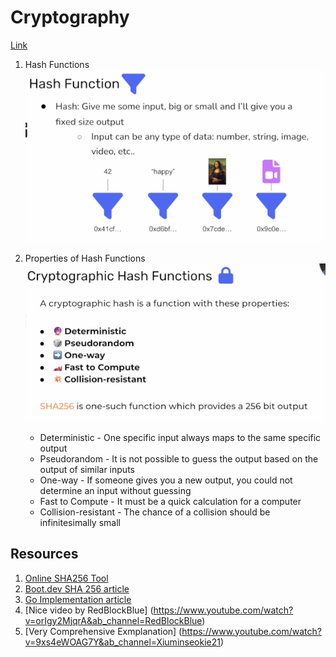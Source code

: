 # Cryptography 
[Link](https://university.alchemy.com/course/ethereum/md/630e3d0a456dc80004ad6b6d)

1. Hash Functions <br>
    ![](assets/2023-05-21-15-27-13.png)
2. Properties of Hash Functions<br>
![](assets/2023-05-21-15-28-43.png)

   *  Deterministic - One specific input always maps to the same specific output
   *  Pseudorandom - It is not possible to guess the output based on the output of similar inputs
   *  One-way - If someone gives you a new output, you could not determine an input without guessing
   *  Fast to Compute - It must be a quick calculation for a computer
   *  Collision-resistant - The chance of a collision should be infinitesimally small

## Resources
1. [Online SHA256 Tool](https://emn178.github.io/online-tools/sha256)
2. [Boot.dev SHA 256 article](https://blog.boot.dev/cryptography/how-sha-2-works-step-by-step-sha-256/)
3. [Go Implementation article](https://t-i-show.medium.com/go-implement-sha256-encryption-and-hashing-in-go-77ab85c2560c)
4. [Nice video by RedBlockBlue] (https://www.youtube.com/watch?v=orIgy2MjqrA&ab_channel=RedBlockBlue)
5. [Very Comprehensive Exmplanation] (https://www.youtube.com/watch?v=9xs4eWOAG7Y&ab_channel=Xiuminseokie21)